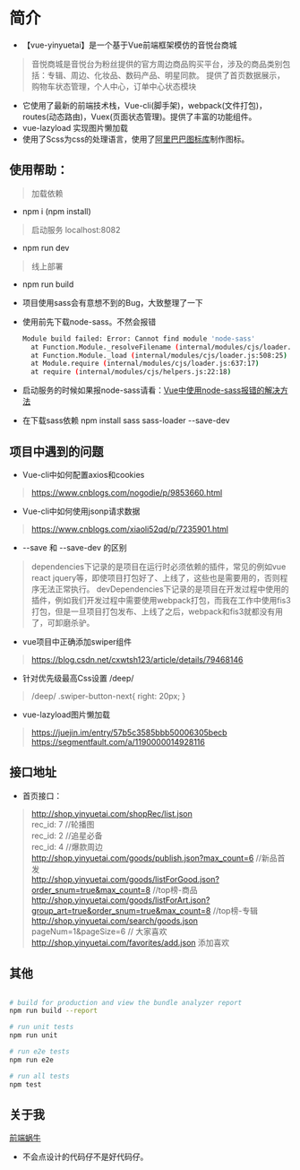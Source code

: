 # 简介

- 【vue-yinyuetai】是一个基于Vue前端框架模仿的音悦台商城
> 音悦商城是音悦台为粉丝提供的官方周边商品购买平台，涉及的商品类别包括：专辑、周边、化妆品、数码产品、明星同款。
> 提供了首页数据展示，购物车状态管理，个人中心，订单中心状态模块

-  它使用了最新的前端技术栈，Vue-cli(脚手架)，webpack(文件打包)，routes(动态路由)，Vuex(页面状态管理)。提供了丰富的功能组件。
-  vue-lazyload 实现图片懒加载
-  使用了Scss为css的处理语言，使用了[阿里巴巴图标库](https://www.iconfont.cn/)制作图标。

 
## 使用帮助：

> 加载依赖
-   npm i (npm install)

> 启动服务 localhost:8082
-   npm run dev

>  线上部署
-   npm run build

- 项目使用sass会有意想不到的Bug，大致整理了一下
- 使用前先下载node-sass。不然会报错
  ``` bash
  Module build failed: Error: Cannot find module 'node-sass'
    at Function.Module._resolveFilename (internal/modules/cjs/loader.js:582:15)
    at Function.Module._load (internal/modules/cjs/loader.js:508:25)
    at Module.require (internal/modules/cjs/loader.js:637:17)
    at require (internal/modules/cjs/helpers.js:22:18)
  ```
- 启动服务的时候如果报node-sass请看：[Vue中使用node-sass报错的解决方法](https://adeng.vip/index.php/article/39.html)

- 在下载sass依赖
  npm install sass sass-loader --save-dev


## 项目中遇到的问题

- Vue-cli中如何配置axios和cookies
> https://www.cnblogs.com/nogodie/p/9853660.html

- Vue-cli中如何使用jsonp请求数据
> https://www.cnblogs.com/xiaoli52qd/p/7235901.html

- --save 和 --save-dev 的区别
> dependencies下记录的是项目在运行时必须依赖的插件，常见的例如vue react jquery等，即使项目打包好了、上线了，这些也是需要用的，否则程序无法正常执行。
> devDependencies下记录的是项目在开发过程中使用的插件，例如我们开发过程中需要使用webpack打包，而我在工作中使用fis3打包，但是一旦项目打包发布、上线了之后，webpack和fis3就都没有用了，可卸磨杀驴。

- vue项目中正确添加swiper组件
> https://blog.csdn.net/cxwtsh123/article/details/79468146

- 针对优先级最高Css设置 /deep/
> /deep/ .swiper-button-next{
  right: 20px;
}

- vue-lazyload图片懒加载
> https://juejin.im/entry/57b5c3585bbb50006305becb
> https://segmentfault.com/a/1190000014928116






## 接口地址
- 首页接口：
> http://shop.yinyuetai.com/shopRec/list.json <br>
rec_id: 7  //轮播图<br>
rec_id: 2  //追星必备<br>
rec_id: 4  //爆款周边<br>
http://shop.yinyuetai.com/goods/publish.json?max_count=6  //新品首发<br>
http://shop.yinyuetai.com/goods/listForGood.json?order_snum=true&max_count=8  //top榜-商品<br>
http://shop.yinyuetai.com/goods/listForArt.json?group_art=true&order_snum=true&max_count=8  //top榜-专辑<br>
http://shop.yinyuetai.com/search/goods.json   pageNum=1&pageSize=6  // 大家喜欢<br>
http://shop.yinyuetai.com/favorites/add.json  添加喜欢<br>




## 其他

``` bash

# build for production and view the bundle analyzer report
npm run build --report

# run unit tests
npm run unit

# run e2e tests
npm run e2e

# run all tests
npm test
```

## 关于我

[前端蜗牛](https://adeng.vip)

- 不会点设计的代码仔不是好代码仔。
